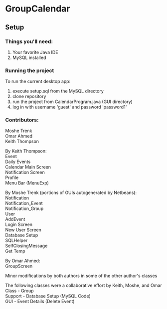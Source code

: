 # GroupCalendar

## Setup

### Things you'll need:

1. Your favorite Java IDE
2. MySQL installed

### Running the project

To run the current desktop app:

1. execute setup.sql from the MySQL directory    
2. clone repository    
3. run the project from CalendarProgram.java (GUI directory)     
4. log in with username 'guest' and password 'password1'    

### Contributors:

Moshe Trenk    
Omar Ahmed   
Keith Thompson  

By Keith Thompson:    
Event    
Daily Events    
Calendar Main Screen    
Notification Screen  
Profile    
Menu Bar (MenuExp)    
    
By Moshe Trenk (portions of GUIs autogenerated by Netbeans):    
Notification     
Notification_Event     
Notification_Group     
User    
AddEvent     
Login Screen        
New User Screen         
Database Setup        
SQLHelper         
SelfClosingMessage        
Get Temp     
    
By Omar Ahmed:     
GroupScreen      
    
Minor modifications by both authors in some of the other author's classes    

The following classes were a collaborative effort by Keith, Moshe, and Omar    
Class - Group    
Support - Database Setup (MySQL Code)     
GUI - Event Details (Delete Event)      
